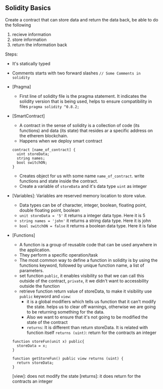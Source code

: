 ## Solidity Basics

Create a contract that can store data and return the data back, be able to do the following

1. recieve information
2. store information
3. return the information back

Steps:

- It's statically typed
- Comments starts with two forward slashes
  `// Some Comments in solidity`
- [Pragma]
  - First line of solidity file is the pragma statement. It indicates the solidity version that is being used, helps to ensure compatibility in files
    `pragma solidity ^0.8.2;`
- [SmartContract]

  - A contract in the sense of solidity is a collection of code (its functions) and data (its state) that resides ar a specific address on the etherem blockchain.
  - Happens when we deploy smart contract

  ```
  contract [name_of_contract] {
    uint storeData;
    string names;
    bool switchON;
  }
  ```

  - Creates object for us with some name `name_of_contract`. write functions and state inside the contract.
  - Create a variable of `storeData` and it's data type `uint` as integer

- [Variables]: Variables are reserved memory location to store value.
  - Data types can be of character, integer, boolean, floating point, double floating point, boolean
  - `unit storeData = '5'` it returns a integer data type. Here it is 5
  - `string names = 'john'` it returns a string data type. Here it is john
  - `bool switchON = false` it returns a boolean data type. Here it is false
- [Functions]

  - A function is a group of reusable code that can be used anywhere in the application.
  - They perform a specific operation/task
  - The most common way to define a function in solidity is by using the functions keyword,
    followed by unique function name, a list of parameters.
  - set function `public`, it enables visibility so that we can call this outside of the contract,
    `private`, it we didn't want to accessbility outside the function
  - retrieve function return value of storeData, to make it visibility use `public` keyword
    and `view`:
    - it is a global modifiers which tells us function that it can't
      modify the state. helps us to clear off warnings,
      otherwise we are going to be returning something for the data.
    - Also we want to ensure that it's not going to be modified the
      state of the contract
    - `returns`: It is different than return storeData. It is related with function itself
      `returns (uint)`: return for the contracts an integer

  ```
  function storeFun(unit x) public{
    storeData = x;
  }

  function getStoreFun() public view returns (uint) {
    return storeData;
  }
  ```

  [public]: visibility

  [view]: does not modify the state
  [returns]: it does return for the contracts an integer
